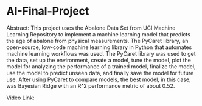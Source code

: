 # AI-Final-Project

Abstract:
This project uses the Abalone Data Set from UCI Machine Learning Repository to implement a machine learning model that predicts the age of abalone from physical measurements. The PyCaret library, an open-source, low-code machine learning library in Python that automates machine learning workflows was used. The PyCaret library was used to get the data, set up the environment, create a model, tune the model, plot the model for analyzing the performance of a trained model, finalize the model, use the model to predict unseen data, and finally save the model for future use. After using PyCaret to compare models, the best model, in this case, was Bayesian Ridge with an R^2 performance metric of about 0.52.

Video Link:
